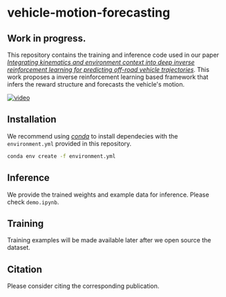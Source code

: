 # vehicle-motion-forecasting
## Work in progress.

This repository contains the training and inference code used in our paper *[Integrating kinematics and environment context into deep inverse reinforcement learning for predicting off-road vehicle trajectories](https://arxiv.org/abs/1810.07225)*. This work proposes a inverse reinforcement learning based framework that infers the reward structure and forecasts the vehicle's motion.

[![video](https://img.youtube.com/vi/nuJjIdEEDBk/0.jpg)](https://www.youtube.com/watch?v=nuJjIdEEDBk)

## Installation
We recommend using *[conda](https://conda.io/docs/)* to install dependecies with the `environment.yml` provided in this repository.
```bash
conda env create -f environment.yml
```

## Inference
We provide the trained weights and example data for inference. Please check `demo.ipynb`.

## Training
Training examples will be made available later after we open source the dataset.

## Citation
Please consider citing the corresponding publication.
